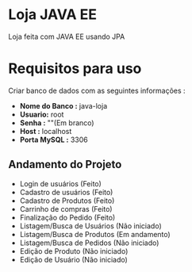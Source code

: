 # Loja JAVA EE

Loja feita com JAVA EE usando JPA


# Requisitos para uso
Criar banco de dados com as seguintes informações :
+ **Nome do Banco :** java-loja 
+ **Usuario:** root
+ **Senha :**  ""(Em branco)
+ **Host :** localhost
+ **Porta MySQL :** 3306

## Andamento do Projeto

 - Login de usuários  (Feito)
 - Cadastro de usuários (Feito)
 - Cadastro de Produtos (Feito)
 - Carrinho de compras (Feito)
 - Finalização do Pedido (Feito)
 - Listagem/Busca de Usuários (Não iniciado)
 - Listagem/Busca de Produtos (Em andamento)
 - Listagem/Busca de Pedidos (Não iniciado)
 - Edição de Produto (Não iniciado)
 - Edição de Usuário (Não iniciado)
